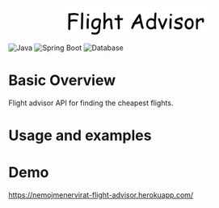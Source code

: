<p align="center"><img width=60% src="https://github.com/nemojmenervirat/flight-advisor/blob/master/media/flight-advisor.png"></p>

![Java](https://img.shields.io/badge/java-11-blue)
![Spring Boot](https://img.shields.io/badge/spring%20boot-2.3.4.RELEASE-blue)
![Database](https://img.shields.io/badge/database-h2-brightgreen)

# Basic Overview

Flight advisor API for finding the cheapest flights.

# Usage and examples

# Demo

https://nemojmenervirat-flight-advisor.herokuapp.com/
